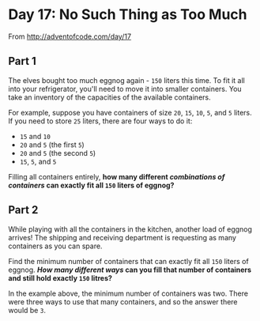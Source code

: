 Day 17: No Such Thing as Too Much
===

From http://adventofcode.com/day/17

Part 1
---

The elves bought too much eggnog again - `150` liters this time.  To fit it all into your refrigerator, you'll need to move it into smaller containers.  You take an inventory of the capacities of the available containers.

For example, suppose you have containers of size `20`, `15`, `10`, `5`, and `5` liters.  If you need to store `25` liters, there are four ways to do it:

- `15` and `10`
- `20` and `5` (the first `5`)
- `20` and `5` (the second `5`)
- `15`, `5`, and `5`

Filling all containers entirely, **how many different _combinations of containers_ can exactly fit all `150` liters of eggnog?**


Part 2
---
While playing with all the containers in the kitchen, another load of eggnog arrives!  The shipping and receiving department is requesting as many containers as you can spare.

Find the minimum number of containers that can exactly fit all `150` liters of eggnog.  **_How many different ways_ can you fill that number of containers and still hold exactly `150` litres?**

In the example above, the minimum number of containers was two.  There were three ways to use that many containers, and so the answer there would be `3`.
